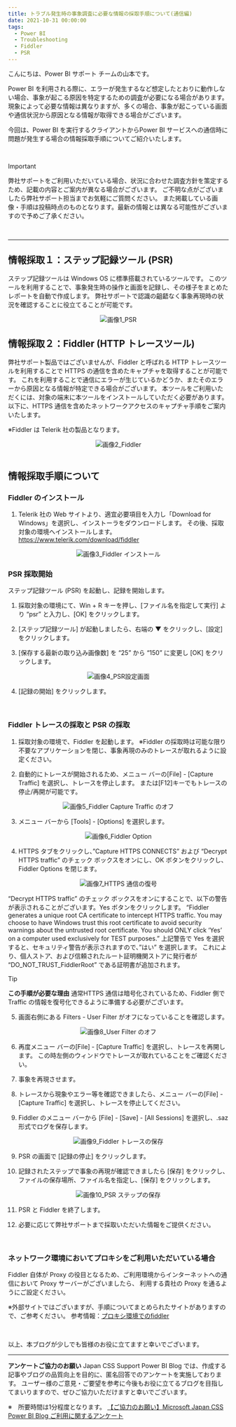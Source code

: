 ```yaml
---
title: トラブル発生時の事象調査に必要な情報の採取手順について(通信編)
date: 2021-10-31 00:00:00 
tags:
  - Power BI
  - Troubleshooting
  - Fiddler
  - PSR
---
```



こんにちは、Power BI サポート チームの山本です。 

Power BI を利用される際に、エラーが発生するなど想定したとおりに動作しない場合、事象が起こる原因を特定するための調査が必要になる場合があります。現象によって必要な情報は異なりますが、多くの場合、事象が起こっている画面や通信状況から原因となる情報が取得できる場合がございます。


今回は、Power BI を実行するクライアントからPower BI サービスへの通信時に問題が発生する場合の情報採取手順についてご紹介いたします。 

<!-- more -->

</br>

> [!IMPORTANT]
> 弊社サポートをご利用いただいている場合、状況に合わせた調査方針を策定するため、記載の内容とご案内が異なる場合がございます。
> ご不明な点がございましたら弊社サポート担当までお気軽にご質問ください。
> また掲載している画像・手順は投稿時点のものとなります。最新の情報とは異なる可能性がございますので予めご了承ください。


</br>


---

## 情報採取１：ステップ記録ツール (PSR) 

ステップ記録ツールは Windows OS に標準搭載されているツールです。
このツールを利用することで、事象発生時の操作と画面を記録し、その様子をまとめたレポートを自動で作成します。
弊社サポートで認識の齟齬なく事象再現時の状況を確認することに役立てることが可能です。

<div align="center">
<img src="pic0.png" alt="画像1_PSR" title="画像1_PSR">
</div>


## 情報採取２：Fiddler (HTTP トレースツール)

弊社サポート製品ではございませんが、Fiddler と呼ばれる HTTP トレースツールを利用することで HTTPS の通信を含めたキャプチャを取得することが可能です。
これを利用することで通信にエラーが生じているかどうか、またそのエラーから原因となる情報が特定できる場合がございます。
本ツールをご利用いただくには、対象の端末に本ツールをインストールしていただく必要があります。
以下に、HTTPS 通信を含めたネットワークアクセスのキャプチャ手順をご案内いたします。

※Fiddler は Telerik 社の製品となります。


<div align="center">
<img src="pic1.png" alt="画像2_Fiddler" title="画像2_Fiddler">
</div>



</br>

## 情報採取手順について

### Fiddler のインストール

1) Telerik 社の Web サイトより、適宜必要項目を入力し「Download for Windows」を選択し、インストーラをダウンロードします。
その後、採取対象の環境へインストールします。
https://www.telerik.com/download/fiddler

<div align="center">
<img src="pic7.png" alt="画像3_Fiddler インストール" title="画像3_Fiddler インストール">
</div>

### PSR 採取開始
ステップ記録ツール (PSR) を起動し、記録を開始します。

1) 採取対象の環境にて、Win + R キーを押し、[ファイル名を指定して実行] より “psr” と入力し、[OK] をクリックします。

2) [ステップ記録ツール] が起動しましたら、右端の ▼ をクリックし、[設定] をクリックします。

3) [保存する最新の取り込み画像数] を “25” から “150” に変更し [OK] をクリックします。

<div align="center">
<img src="pic2.png" alt="画像4_PSR設定画面" title="画像4_PSR設定画面">
</div>

4) [記録の開始] をクリックします。


</br>

### Fiddler トレースの採取と PSR の採取

1) 採取対象の環境で、Fiddler を起動します。
※Fiddler の採取時は可能な限り不要なアプリケーションを閉じ、事象再現のみのトレースが取れるように設定ください。

2) 自動的にトレースが開始されるため、メニュー バーの[File] - [Capture Traffic] を選択し、トレースを停止します。
または[F12]キーでもトレースの停止/再開が可能です。

<div align="center">
<img src="pic6.png" alt="画像5_Fiddler Capture Traffic のオフ" title="画像5_Fiddler Capture Traffic のオフ">
</div>

3) メニュー バーから [Tools] - [Options] を選択します。

<div align="center">
<img src="pic3.png" alt="画像6_Fiddler Option" title="画像6_Fiddler Option">
</div>

4) HTTPS タブをクリックし、”Capture HTTPS CONNECTS” および “Decrypt HTTPS traffic” のチェック ボックスをオンにし、OK ボタンをクリックし、Fiddler Options を閉じます。

<div align="center">
<img src="pic4.png" alt="画像7_HTTPS 通信の復号" title="画像7_HTTPS 通信の復号">
</div>

“Decrypt HTTPS traffic” のチェック ボックスをオンにすることで、以下の警告が表示されることがございます。Yes ボタンをクリックします。
“Fiddler generates a unique root CA certificate to intercept HTTPS traffic. You may choose to have Windows trust this root certificate to avoid security warnings about the untrusted root certificate. You should ONLY click ‘Yes’ on a computer used exclusively for TEST purposes.”
上記警告で Yes を選択すると、セキュリティ警告が表示されますので、”はい” を選択します。
これにより、個人ストア、および信頼されたルート証明機関ストアに発行者が “DO_NOT_TRUST_FiddlerRoot” である証明書が追加されます。

> [!TIP]
> <b>この手順が必要な理由</b>
> 通常HTTPS 通信は暗号化されているため、Fiddler 側でTraffic の情報を復号化できるように準備する必要がございます。


5) 画面右側にある Filters - User Filter がオフになっていることを確認します。

<div align="center">
<img src="pic5.png" alt="画像8_User Filter のオフ" title="画像8_User Filter のオフ">
</div>


6) 再度メニュー バーの[File] - [Capture Traffic] を選択し、トレースを再開します。
この時左側のウィンドウでトレースが取れていることをご確認ください。

7) 事象を再現させます。

8) トレースから現象やエラー等を確認できましたら、メニュー バーの[File] - [Capture Traffic] を選択し、トレースを停止してください。

9) Fiddler のメニュー バーから [File] - [Save] - [All Sessions] を選択し、.saz 形式でログを保存します。

<div align="center">
<img src="pic8.png" alt="画像9_Fiddler トレースの保存" title="画像9_Fiddler トレースの保存">
</div>

9) PSR の画面で [記録の停止] をクリックします。

10) 記録されたステップで事象の再現が確認できましたら [保存] をクリックし、ファイルの保存場所、ファイル名を指定し、[保存] をクリックします。

<div align="center">
<img src="pic9.png" alt="画像10_PSR ステップの保存" title="画像10_PSR ステップの保存">
</div>

11) PSR と Fiddler を終了します。

12) 必要に応じて弊社サポートまで採取いただいた情報をご提供ください。

</br>

### ネットワーク環境においてプロキシをご利用いただいている場合

Fiddler 自体が Proxy の役目となるため、ご利用環境からインターネットへの通信において Proxy サーバーがございましたら、
利用する貴社の Proxy を通るようにご設定ください。

※外部サイトではございますが、手順についてまとめられたサイトがありますので、ご参考ください。
参考情報：[プロキシ環境でのfiddler](http://did2.blog64.fc2.com/blog-entry-8.html)


</br>

以上、本ブログが少しでも皆様のお役に立てますと幸いでございます。

---

**アンケートご協力のお願い**
Japan CSS Support Power BI Blog では、作成する記事やブログの品質向上を目的に、匿名回答でのアンケートを実施しております。
ユーザー様のご意見・ご要望を参考に今後もお役に立てるブログを目指してまいりますので、ぜひご協力いただけますと幸いでございます。 

※　所要時間は1分程度となります。
[【ご協力のお願い】Microsoft Japan CSS Power BI Blog ご利用に関するアンケート](https://jpbap-sqlbi.github.io/blog/powerbi/pbi_blogsurvey2022/)
